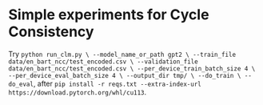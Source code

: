 # Simple experiments for Cycle Consistency
Try ```python run_clm.py \
    --model_name_or_path gpt2 \
    --train_file data/en_bart_ncc/test_encoded.csv \
    --validation_file data/en_bart_ncc/test_encoded.csv \
    --per_device_train_batch_size 4 \
    --per_device_eval_batch_size 4 \
    --output_dir tmp/ \
    --do_train \
    --do_eval```, after `pip install -r reqs.txt --extra-index-url https://download.pytorch.org/whl/cu113`.
